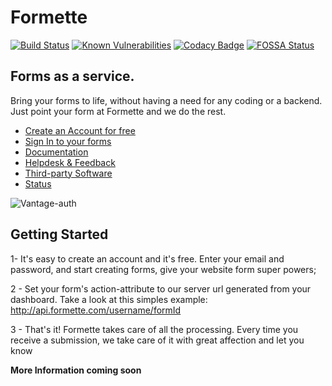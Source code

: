 # Formette

[![Build Status](https://travis-ci.org/Formette/App.svg?branch=master)](https://travis-ci.org/Formette/App)
[![Known Vulnerabilities](https://snyk.io/test/github/formette/app/badge.svg)](https://snyk.io/test/github/formette/app)
[![Codacy Badge](https://api.codacy.com/project/badge/Grade/0a495fa08c634e90ac451ff8f3b35cf8)](https://www.codacy.com/app/vacom/App?utm_source=github.com&utm_medium=referral&utm_content=Formette/App&utm_campaign=Badge_Grade)
[![FOSSA Status](https://app.fossa.io/api/projects/git%2Bgithub.com%2FFormette%2FApp.svg?type=shield)](https://app.fossa.io/projects/git%2Bgithub.com%2FFormette%2FApp?ref=badge_shield)

## Forms as a service.

Bring your forms to life, without having a need for any coding or a backend. Just point your form at Formette and we do the rest.

- [Create an Account for free](http://bit.ly/formette)
- [Sign In to your forms](http://bit.ly/formetteApp)
- [Documentation](http://bit.ly/formetteDocs)
- [Helpdesk & Feedback](http://bit.ly/formetteFeedback)
- [Third-party Software](http://bit.ly/formettethirdpartysoftware)
- [Status](http://bit.ly/formetteStatus)

![Vantage-auth](http://i65.tinypic.com/15yt8k1.png)

## Getting Started

1- It's easy to create an account and it's free. Enter your email and password, and start creating forms, give your website form super powers;

2 - Set your form's action-attribute to our server url generated from your dashboard. Take a look at this simples example: http://api.formette.com/username/formId

3 - That's it! Formette takes care of all the processing. Every time you receive a submission, we take care of it with great affection and let you know

**More Information coming soon**
